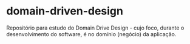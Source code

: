 # domain-driven-design
Repositório para estudo do Domain Drive Design - cujo foco, durante o desenvolvimento do software, é no domínio (negócio) da aplicação.
